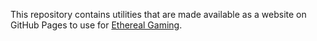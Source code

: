 This repository contains utilities that are made available
as a website on GitHub Pages to use for 
[Ethereal Gaming](http://ethereal-gaming.com/).
